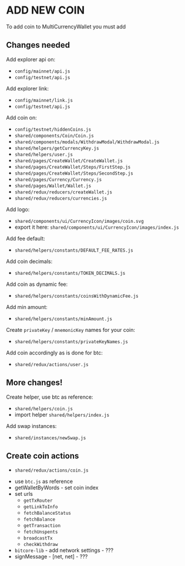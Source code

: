 # ADD NEW COIN

To add coin to MultiCurrencyWallet you must add


## Changes needed

Add explorer api on:

- `config/mainnet/api.js`
- `config/testnet/api.js`

Add explorer link:

- `config/mainnet/link.js`
- `config/testnet/api.js`

Add coin on:

- `config/testnet/hiddenCoins.js`
- `shared/components/Coin/Coin.js`
- `shared/components/modals/WithdrawModal/WithdrawModal.js`
- `shared/helpers/getCurrencyKey.js`
- `shared/helpers/user.js`
- `shared/pages/CreateWallet/CreateWallet.js`
- `shared/pages/CreateWallet/Steps/FirstStep.js`
- `shared/pages/CreateWallet/Steps/SecondStep.js`
- `shared/pages/Currency/Currency.js`
- `shared/pages/Wallet/Wallet.js`
- `shared/redux/reducers/createWallet.js`
- `shared/redux/reducers/currencies.js`

Add logo:

- `shared/components/ui/CurrencyIcon/images/coin.svg`
- export it here: `shared/components/ui/CurrencyIcon/images/index.js`

Add fee default:

- `shared/helpers/constants/DEFAULT_FEE_RATES.js`

Add coin decimals:

- `shared/helpers/constants/TOKEN_DECIMALS.js`

Add coin as dynamic fee:

- `shared/helpers/constants/coinsWithDynamicFee.js`

Add min amount:

- `shared/helpers/constants/minAmount.js`

Create `privateKey` / `mnemonicKey` names for your coin:

- `shared/helpers/constants/privateKeyNames.js`

Add coin accordingly as is done for btc:

- `shared/redux/actions/user.js`


## More changes!

Create helper, use btc as reference:

- `shared/helpers/coin.js`
- import helper `shared/helpers/index.js`

Add swap instances:

- `shared/instances/newSwap.js`


## Create coin actions

- `shared/redux/actions/coin.js`

* use `btc.js` as reference
* getWalletByWords - set coin index
* set urls
	- `getTxRouter`
	- `getLinkToInfo`
	- `fetchBalanceStatus`
	- `fetchBalance`
	- `getTransaction`
	- `fetchUnspents`
	- `broadcastTx`
	- `checkWithdraw`
* `bitcore-lib` - add network settings - ???
* signMessage - [net, net] - ???
